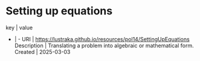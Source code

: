 # Setting up equations

key | value
- | -
URI | https://lustraka.github.io/resources/pol14/SettingUpEquations
Description | Translating a problem into algebraic or mathematical form.
Created | 2025-03-03

